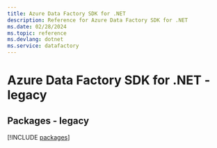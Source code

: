 ```yaml
---
title: Azure Data Factory SDK for .NET
description: Reference for Azure Data Factory SDK for .NET
ms.date: 02/28/2024
ms.topic: reference
ms.devlang: dotnet
ms.service: datafactory
---
```

# Azure Data Factory SDK for .NET - legacy
## Packages - legacy
[!INCLUDE [packages](data-factory-index.md)]